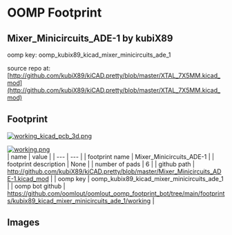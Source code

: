 # OOMP Footprint  
## Mixer_Minicircuits_ADE-1  by kubiX89  
  
oomp key: oomp_kubix89_kicad_mixer_minicircuits_ade_1  
  
source repo at: [http://github.com/kubiX89/kiCAD.pretty/blob/master/XTAL_7X5MM.kicad_mod](http://github.com/kubiX89/kiCAD.pretty/blob/master/XTAL_7X5MM.kicad_mod)  
## Footprint  
  
[![working_kicad_pcb_3d.png](working_kicad_pcb_3d_600.png)](working_kicad_pcb_3d.png)  
  
[![working.png](working_600.png)](working.png)  
| name | value | 
| --- | --- | 
| footprint name | Mixer_Minicircuits_ADE-1 | 
| footprint description | None | 
| number of pads | 6 | 
| github path | http://github.com/kubiX89/kiCAD.pretty/blob/master/Mixer_Minicircuits_ADE-1.kicad_mod | 
| oomp key | oomp_kubix89_kicad_mixer_minicircuits_ade_1 | 
| oomp bot github | https://github.com/oomlout/oomlout_oomp_footprint_bot/tree/main/footprints/kubix89_kicad_mixer_minicircuits_ade_1/working | 
## Images  
